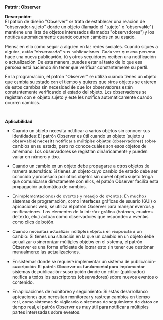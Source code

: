 

**Patrón: Observer**

**Descripción:** <br>
El patrón de diseño "Observer" se trata de establecer una relación de "observador-sujeto" donde un objeto (llamado el "sujeto" o "observable") mantiene una lista de objetos interesados (llamados "observadores") y los notifica automáticamente cuando ocurren cambios en su estado.

Piensa en ello como seguir a alguien en las redes sociales. Cuando sigues a alguien, estás "observando" sus publicaciones. Cada vez que esa persona hace una nueva publicación, tú y otros seguidores reciben una notificación o actualización. De esta manera, puedes estar al tanto de lo que esa persona está haciendo sin tener que verificar constantemente su perfil.

En la programación, el patrón "Observer" se utiliza cuando tienes un objeto que cambia su estado con el tiempo y quieres que otros objetos se enteren de estos cambios sin necesidad de que los observadores estén constantemente verificando el estado del objeto. Los observadores se registran con el objeto sujeto y este les notifica automáticamente cuando ocurren cambios.

<br>

**Aplicabilidad**
- Cuando un objeto necesita notificar a varios objetos sin conocer sus identidades: El patrón Observer es útil cuando un objeto (sujeto u observable) necesita notificar a múltiples objetos (observadores) sobre cambios en su estado, pero no conoce cuáles son esos objetos de antemano. Los observadores se registran dinámicamente y pueden variar en número y tipo.

- Cuando un cambio en un objeto debe propagarse a otros objetos de manera automática: Si tienes un objeto cuyo cambio de estado debe ser conocido y procesado por otros objetos sin que el objeto sujeto tenga que comunicarse directamente con ellos, el patrón Observer facilita esta propagación automática de cambios.

- En implementaciones de eventos y manejo de eventos: En muchos sistemas de programación, como interfaces gráficas de usuario (GUI) o aplicaciones web, se utiliza el patrón Observer para manejar eventos y notificaciones. Los elementos de la interfaz gráfica (botones, cuadros de texto, etc.) actúan como observadores que responden a eventos como clics de botón.

- Cuando necesitas actualizar múltiples objetos en respuesta a un cambio: Si tienes una situación en la que un cambio en un objeto debe actualizar o sincronizar múltiples objetos en el sistema, el patrón Observer es una forma eficiente de lograr esto sin tener que gestionar manualmente las actualizaciones.

- En sistemas donde se requiere implementar un sistema de publicación-suscripción: El patrón Observer es fundamental para implementar sistemas de publicación-suscripción donde un editor (publicador) notifica a todos los suscriptores (observadores) sobre nuevos eventos o contenido.

- En aplicaciones de monitoreo y seguimiento: Si estás desarrollando aplicaciones que necesitan monitorear y rastrear cambios en tiempo real, como sistemas de vigilancia o sistemas de seguimiento de datos en tiempo real, el patrón Observer es muy útil para notificar a múltiples partes interesadas sobre eventos.